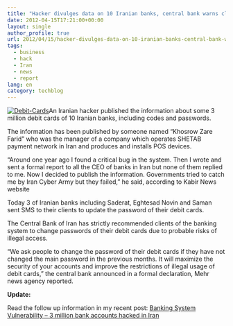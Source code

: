 ```yaml
---
title: "Hacker divulges data on 10 Iranian banks, central bank warns clients [Updated]"
date: 2012-04-15T17:21:00+00:00
layout: single
author_profile: true
url: 2012/04/15/hacker-divulges-data-on-10-iranian-banks-central-bank-warns-clients-updated/
tags:
  - business
  - hack
  - Iran
  - news
  - report
lang: en
category: techblog
---
```

[![Debit-Cards](http://lh5.ggpht.com/-GTbYusJv5-U/T4r8jpEAexI/AAAAAAAAFg0/kES1PdOjj2U/Debit-Cards_thumb.jpg?imgmax=800 "Debit-Cards")](http://lh4.ggpht.com/-mzKHTEr5WLY/T4r8gZu4CwI/AAAAAAAAFgs/QVPgxb3AmmQ/s1600-h/Debit-Cards%25255B2%25255D.jpg)An Iranian hacker published the information about some 3 million debit cards of 10 Iranian banks, including codes and passwords. 

The information has been published by someone named “Khosrow Zare Farid” who was the manager of a company which operates SHETAB payment network in Iran and produces and installs POS devices. 

“Around one year ago I found a critical bug in the system. Then I wrote and sent a formal report to all the CEO of banks in Iran but none of them replied to me. Now I decided to publish the information. Governments tried to catch me by Iran Cyber Army but they failed,” he said, according to Kabir News website 

Today 3 of Iranian banks including Saderat, Eghtesad Novin and Saman sent SMS to their clients to update the password of their debit cards. 

The Central Bank of Iran has strictly recommended clients of the banking system to change passwords of their debit cards due to probable risks of illegal access. 

“We ask people to change the password of their debit cards if they have not changed the main password in the previous months. It will maximize the security of your accounts and improve the restrictions of illegal usage of debit cards,” the central bank announced in a formal declaration, Mehr news agency reported. 

**Update:** 

Read the follow up information in my recent post: [Banking System Vulnerability – 3 million bank accounts hacked in Iran](/2012/04/17/banking-system-vulnerability-3-million-bank-accounts-hacked-in-iran-updated/)